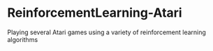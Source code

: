# ReinforcementLearning-Atari
 Playing several Atari games using a variety of reinforcement learning algorithms
